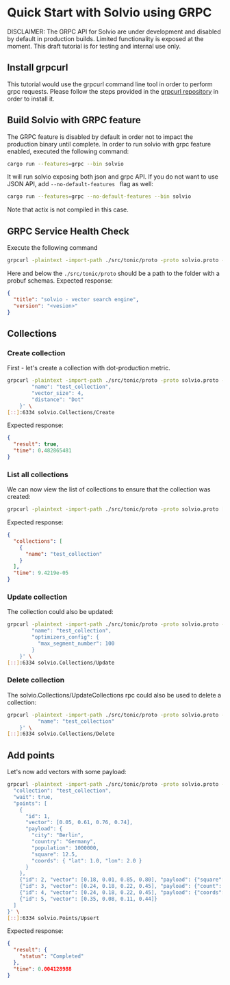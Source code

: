# Quick Start with Solvio using GRPC

DISCLAIMER: The GRPC API for Solvio are under development and disabled by default in production builds. 
Limited functionality is exposed at the moment. This draft tutorial is for testing and internal use only.

## Install grpcurl
This tutorial would use the grpcurl command line tool in order to perform grpc requests. Please follow the
steps provided in the [grpcurl repository](https://github.com/fullstorydev/grpcurl) in order to install it.

## Build Solvio with GRPC feature
The GRPC feature is disabled by default in order not to impact the production binary until complete.
In order to run solvio with grpc feature enabled, executed the following command:
```bash
cargo run --features=grpc --bin solvio
```
It will run solvio exposing both json and grpc API. If you do not want to use JSON API, add ``--no-default-features ``
flag as well:
```bash
cargo run --features=grpc --no-default-features --bin solvio
```
Note that actix is not compiled in this case.

## GRPC Service Health Check
Execute the following command
```bash
grpcurl -plaintext -import-path ./src/tonic/proto -proto solvio.proto -d '{}' [::]:6334 solvio.Solvio/HealthCheck
```
Here and below the ```./src/tonic/proto``` should be a path to the folder with a probuf schemas.
Expected response:
```json
{
  "title": "solvio - vector search engine",
  "version": "<vesion>"
}
```

## Collections

### Create collection
First - let's create a collection with dot-production metric.
```bash
grpcurl -plaintext -import-path ./src/tonic/proto -proto solvio.proto -d '{
        "name": "test_collection",
        "vector_size": 4,
        "distance": "Dot"
    }' \
[::]:6334 solvio.Collections/Create
```

Expected response:
```json
{
  "result": true,
  "time": 0.482865481
}
```

### List all collections
We can now view the list of collections to ensure that the collection was created:
```bash
grpcurl -plaintext -import-path ./src/tonic/proto -proto solvio.proto [::]:6334 solvio.Collections/List
```

Expected response:
```json
{
  "collections": [
    {
      "name": "test_collection"
    }
  ],
  "time": 9.4219e-05
}
```

### Update collection
The collection could also be updated:
```bash
grpcurl -plaintext -import-path ./src/tonic/proto -proto solvio.proto -d '{
        "name": "test_collection",
        "optimizers_config": {
          "max_segment_number": 100
        }
    }' \
[::]:6334 solvio.Collections/Update
```

### Delete collection
The solvio.Collections/UpdateCollections rpc could also be used to delete a collection:
```bash
grpcurl -plaintext -import-path ./src/tonic/proto -proto solvio.proto -d '{
          "name": "test_collection"
    }' \
[::]:6334 solvio.Collections/Delete
```

## Add points
Let's now add vectors with some payload:

```bash
grpcurl -plaintext -import-path ./src/tonic/proto -proto solvio.proto -d '{
  "collection": "test_collection",
  "wait": true,
  "points": [
    {
      "id": 1,
      "vector": [0.05, 0.61, 0.76, 0.74],
      "payload": {
        "city": "Berlin",
        "country": "Germany",
        "population": 1000000,
        "square": 12.5,
        "coords": { "lat": 1.0, "lon": 2.0 }
      }
    },
    {"id": 2, "vector": [0.18, 0.01, 0.85, 0.80], "payload": {"square": [10, 11] }},
    {"id": 3, "vector": [0.24, 0.18, 0.22, 0.45], "payload": {"count": [0] }},
    {"id": 4, "vector": [0.24, 0.18, 0.22, 0.45], "payload": {"coords": [{ "lat": 1.0, "lon": 2.0}, { "lat": 3.0, "lon": 4.0}]}},
    {"id": 5, "vector": [0.35, 0.08, 0.11, 0.44]}
  ]
}' \
[::]:6334 solvio.Points/Upsert
```

Expected response:
```json
{
  "result": {
    "status": "Completed"
  },
  "time": 0.004128988
}
```


